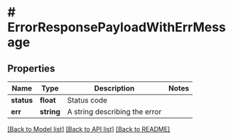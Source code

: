 # # ErrorResponsePayloadWithErrMessage

## Properties

Name | Type | Description | Notes
------------ | ------------- | ------------- | -------------
**status** | **float** | Status code |
**err** | **string** | A string describing the error |

[[Back to Model list]](../../README.md#models) [[Back to API list]](../../README.md#endpoints) [[Back to README]](../../README.md)
